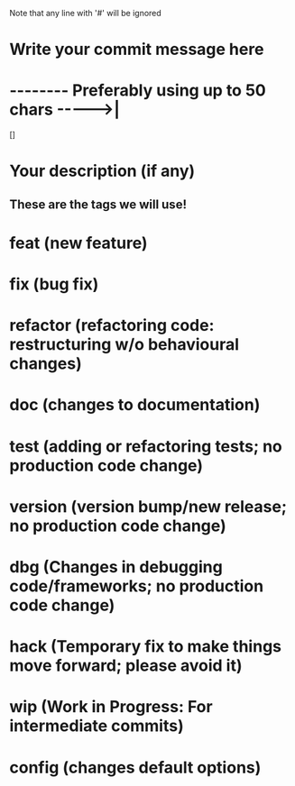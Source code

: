 Note that any line with '#' will be ignored

# Write your commit message here
# -------- Preferably using up to 50 chars ----->|

[<tag>] <Subject>

# Your description (if any)



## These are the tags we will use!
# feat      (new feature)
# fix       (bug fix)
# refactor  (refactoring code: restructuring w/o behavioural changes)
# doc       (changes to documentation)
# test      (adding or refactoring tests; no production code change)
# version   (version bump/new release; no production code change)
# dbg       (Changes in debugging code/frameworks; no production code change)
# hack      (Temporary fix to make things move forward; please avoid it)
# wip       (Work in Progress: For intermediate commits)
# config    (changes default options)
